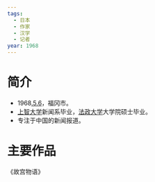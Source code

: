 ```yaml
---
tags:
  - 日本
  - 作家
  - 汉学
  - 记者
year: 1968
---
```

# 简介

- 1968[.5.6](2024-05-06.md)，福冈市。
- [上智大学](上智大学.md)新闻系毕业，[法政大学](法政大学.md)大学院硕士毕业。
- 专注于中国的新闻报道。
# 主要作品

《故宫物语》
